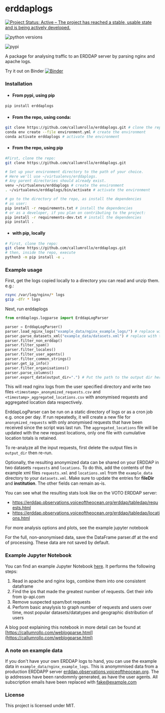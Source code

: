 # erddaplogs

[![Project Status: Active – The project has reached a stable, usable state and is being actively developed.](https://www.repostatus.org/badges/latest/active.svg)](https://www.repostatus.org/#active)

![python versions](https://img.shields.io/pypi/pyversions/erddaplogs.svg)

![pypi](https://badge.fury.io/py/erddaplogs.svg)


A package for analysing traffic to an ERDDAP server by parsing nginx and apache logs.

Try it out on Binder [![Binder](https://mybinder.org/badge_logo.svg)](https://mybinder.org/v2/gh/callumrollo/erddaplogs/HEAD?labpath=weblogs-parse-demo.ipynb)

### Installation

* #### From pypi, using pip

```sh
pip install erddaplogs
```

* #### From the repo, using conda:

```sh 
git clone https://github.com/callumrollo/erddaplogs.git # clone the repo
conda env create --file environment.yml # create the environment 
conda activate erddaplogs # activate the environment
```

* #### From the repo, using pip

```sh
#First, clone the repo:
git clone https://github.com/callumrollo/erddaplogs.git

# Set up your environment directory to the path of your choice.
# Here we'll use ~/virtualenvs/erddaplogs.  
# Any parent directories should already exist.
venv ~/virtualenvs/erddaplogs # create the environment
. ~/virtualenvs/erddaplogs/bin/activate # activate the environment

# go to the directory of the repo, as install the dependencies 
# as user:
pip install -r requirements.txt # install the dependencies
# or as a developer, if you plan on contributing to the project:
pip install -r requirements-dev.txt # install the dependencies
pip install .
```

* #### with pip, locally

```sh 
# First, clone the repo:
git clone https://github.com/callumrollo/erddaplogs.git 
# then, inside the repo, execute
python3 -m pip install -e .
```
### Example usage


First, get the logs copied locally to a directory you can read and unzip them. e.g.:

```bash
rsync /var/log/nginx/* logs
gzip -dfr * logs
```
Next, run erddaplogs

```python
from erddaplogs.logparse import ErddapLogParser

parser = ErddapLogParser()
parser.load_nginx_logs("example_data/nginx_example_logs/") # replace with the path to your logs
parser.parse_datasets_xml("example_data/datasets.xml") # replace with the path to your xml, or remove this line
parser.filter_non_erddap()
parser.filter_spam()
parser.filter_locales()
parser.filter_user_agents()
parser.filter_common_strings()
parser.get_ip_info()
parser.filter_organisations()
parser.parse_columns()
parser.export_data(output_dir=".") # Put the path to the output dir here. Preferably somewhere your ERDDAP can read
```

This will read nginx logs from the user specified directory and write two files `<timestamp>_anonymized_requests.csv` and `<timestamp>_aggregated_locations.csv` with anonymised requests and aggregated location data respectively. 

ErddapLogParser can be run on a static directory of logs or as a cron job e.g. once per day. If run repeatedly, it will create a new file for `anonymized_requests` with only anonymised requests that have been received since the script was last run. The `aggregated_locations` file will be updated with the new request locations, only one file with cumulative location totals is retained. 

To re-analyze all the input requests, first delete the output files in `output_dir` then re-run.

Optionally, the resulting anonymized data can be shared on your ERDDAP in two datasets `requests` and `locations`. To do this, add the contents of the example xml files `requests.xml` and `locations.xml` from the `example_data` directory to your `datasets.xml`. Make sure to update the entries for **fileDir** and **institution**. The other fields can remain as-is.

You can see what the resulting stats look like on the VOTO ERDDAP server:

- https://erddap.observations.voiceoftheocean.org/erddap/tabledap/requests.html
- https://erddap.observations.voiceoftheocean.org/erddap/tabledap/locations.html
 
For more analysis options and plots, see the example jupyter notebook

For the full, non-anonymised data, save the DataFrame parser.df at the end of processing. These data are not saved by default.

### Example Jupyter Notebook

You can find an example Jupyter Notebook 
[here](https://github.com/callumrollo/erddaplogs/blob/main/weblogs-parse-demo.ipynb). It performs the following steps:

1. Read in apache and nginx logs, combine them into one consistent dataframe
2. Find the ips that made the greatest number of requests. Get their info from ip-api.com
3. Remove suspected spam/bot requests
4. Perform basic anaylysis to graph number of requests and users over time, most popular datasets/datatypes and geographic distribution of users

A blog post explaining this notebook in more detail can be found at [https://callumrollo.com/weblogparse.html](https://callumrollo.com/weblogparse.html)

### A note on example data

If you don't have your own ERDDAP logs to hand, you can use the example data in `example_data/nginx_example_logs`. This is anonymmised data from a production ERDDAPP server [erddap.observations.voiceoftheocean.org](https://erddap.observations.voiceoftheocean.org/erddap). The ip addresses have been randommly generated, as have the user agents. All subscription emails have been replaced with fake@example.com


### License

This project is licensed under MIT.
